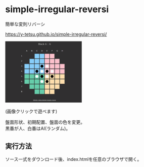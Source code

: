 # simple-irregular-reversi
簡単な変則リバーシ

https://y-tetsu.github.io/simple-irregular-reversi/

<a href="https://y-tetsu.github.io/simple-irregular-reversi/" target="_blank">
<img src="image/demo.gif" width="48%">
</a>

(画像クリックで遊べます)

盤面形状、初期配置、盤面の色を変更。<br>
黒番が人、白番はAI(ランダム)。

## 実行方法
ソース一式をダウンロード後、index.htmlを任意のブラウザで開く。<br>
